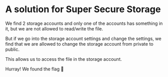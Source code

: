# A solution for Super Secure Storage

We find 2 storage accounts and only one of the accounts has something in it, but we are not allowed to read/write the file.

But if we go into the storage account settings and change the settings, we find that we are allowed to change the storage account from private to public.

This allows us to access the file in the storage account.

Hurray! We found the flag 🚩
